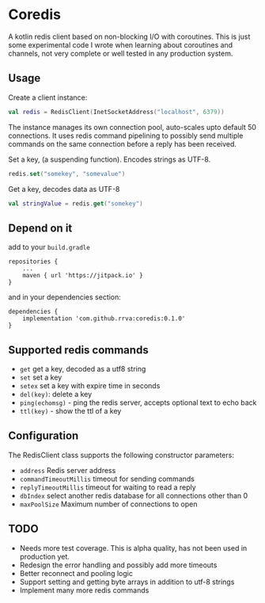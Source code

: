 # Coredis

A kotlin redis client based on non-blocking I/O with coroutines.
This is just some experimental code I wrote when learning about coroutines
and channels, not very complete or well tested in any production system.

## Usage

Create a client instance:

```kotlin
val redis = RedisClient(InetSocketAddress("localhost", 6379))
```

The instance manages its own connection pool, auto-scales 
upto default 50 connections. It uses redis command pipelining
to possibly send multiple commands on the same connection 
before a reply has been received.

Set a key, (a suspending function). Encodes strings as UTF-8.

```kotlin
redis.set("somekey", "somevalue")
```

Get a key, decodes data as UTF-8

```kotlin
val stringValue = redis.get("somekey")
```

## Depend on it

add to your `build.gradle`

```
repositories {
    ...
    maven { url 'https://jitpack.io' }
}
```

and in your dependencies section:

```
dependencies {
    implementation 'com.github.rrva:coredis:0.1.0'
}
```



## Supported redis commands

- `get` get a key, decoded as a utf8 string
- `set` set a key
- `setex` set a key with expire time in seconds
- `del(key)`: delete a key
- `ping(echomsg)` - ping the redis server, accepts optional text to echo back
- `ttl(key)` - show the ttl of a key

## Configuration

The RedisClient class supports the following constructor parameters:

- `address` Redis server address
- `commandTimeoutMillis` timeout for sending commands
- `replyTimeoutMillis` timeout for waiting to read a reply
- `dbIndex` select another redis database for all connections other than 0
- `maxPoolSize` Maximum number of connections to open

## TODO

- Needs more test coverage. This is alpha quality, has not been used in production yet.
- Redesign the error handling and possibly add more timeouts
- Better reconnect and pooling logic
- Support setting and getting byte arrays in addition to utf-8 strings
- Implement many more redis commands
